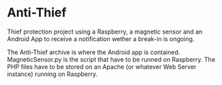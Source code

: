 # Anti-Thief

Thief protection project using a Raspberry, a magnetic sensor and an Android App to receive a notification wether a break-in is ongoing.

The Anti-Thief archive
is where the Android app is contained. 
MagneticSensor.py is the script that have to be runned on Raspberry.
The PHP files have to be stored on an Apache (or whatever Web Server instance) running on Raspberry.
